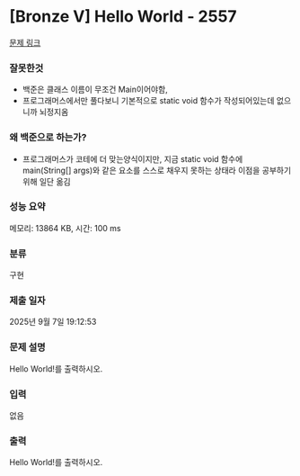 # [Bronze V] Hello World - 2557 

[문제 링크](https://www.acmicpc.net/problem/2557) 

### 잘못한것
- 백준은 클래스 이름이 무조건 Main이어야함,
- 프로그래머스에서만 풀다보니 기본적으로 static void 함수가 작성되어있는데 없으니까 뇌정지옴
### 왜 백준으로 하는가?
- 프로그래머스가 코테에 더 맞는양식이지만, 지금 static void 함수에 main(String[] args)와 같은 요소를 스스로 채우지 못하는 상태라 이점을 공부하기위해 일단 옮김


### 성능 요약

메모리: 13864 KB, 시간: 100 ms

### 분류

구현

### 제출 일자

2025년 9월 7일 19:12:53

### 문제 설명

<p>
	Hello World!를 출력하시오.</p>

### 입력 

 <p>
	없음</p>

### 출력 

 <p>
	Hello World!를 출력하시오.</p>

